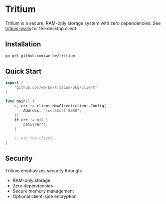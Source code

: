 # Tritium

Tritium is a secure, RAM-only storage system with zero dependencies. See [tritium-wails](https://github.com/we-be/tritium-wails) for the desktop client.

## Installation

```bash
go get github.com/we-be/tritium
```

## Quick Start

```go
import (
    "github.com/we-be/tritium/pkg/client"
)

func main() {
    c, err := client.NewClient(client.Config{
        Address: "localhost:8080",
    })
    if err != nil {
        panic(err)
    }

    // Use the client...
}
```

## Security

Tritium emphasizes security through:
- RAM-only storage
- Zero dependencies
- Secure memory management
- Optional client-side encryption
